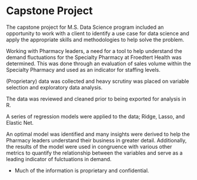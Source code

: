 # Capstone Project

The capstone project for M.S. Data Science program included an opportunity to work with a client to identify a use case for data science and apply the appropriate skills and methodologies to help solve the problem.

Working with Pharmacy leaders, a need for a tool to help understand the demand fluctuations for the Specialty Pharmacy at Froedtert Health was determined. This was done through an evaluation of sales volume within the Specialty Pharmacy and used as an indicator for staffing levels.

(Proprietary) data was collected and heavy scrutiny was placed on variable selection and exploratory data analysis.

The data was reviewed and cleaned prior to being exported for analysis in R.

A series of regression models were applied to the data; Ridge, Lasso, and Elastic Net.

An optimal model was identified and many insights were derived to help the Pharmacy leaders understand their business in greater detail. Additionally, the results of the model were used in congruence with various other metrics to quantify the relationship between the variables and serve as a leading indicator of fulctuations in demand.

* Much of the information is proprietary and confidential.
